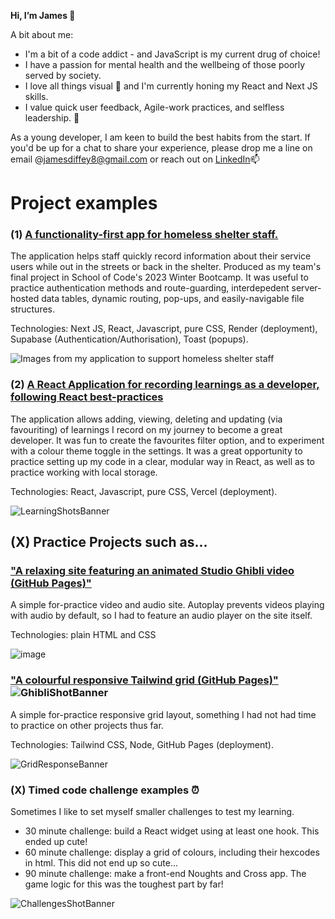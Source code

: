 **Hi, I’m James 👋**

A bit about me: 
- I'm a bit of a code addict - and JavaScript is my current drug of choice!
- I have a passion for mental health and the wellbeing of those poorly served by society.
- I love all things visual 👀 and I'm currently honing my React and Next JS skills. 
- I value quick user feedback, Agile-work practices, and selfless leadership. 🌱

As a young developer, I am keen to build the best habits from the start. If you'd be up for a chat to share your experience, please drop me a line on email @jamesdiffey8@gmail.com or reach out on [LinkedIn](https://www.linkedin.com/in/jamesdiffey/)📫 


# Project examples

### (1) [A functionality-first app for homeless shelter staff.](https://www.youtube.com/watch?v=xjYaiY8oWOU&ab_channel=JamesDiffey)
The application helps staff quickly record information about their service users while out in the streets or back in the shelter. Produced as my team's final project in School of Code's 2023 Winter Bootcamp. It was useful to practice authentication methods and route-guarding, interdepedent server-hosted data tables, dynamic routing, pop-ups, and easily-navigable file structures.

Technologies: Next JS, React, Javascript, pure CSS, Render (deployment), Supabase (Authentication/Authorisation), Toast (popups).

![Images from my application to support homeless shelter staff](https://github.com/jamesdiffeycoding/jamesdiffeycoding/assets/139918141/969e4146-8cbd-4bc4-a5bb-72f34f24deca)


### (2) [A React Application for recording learnings as a developer, following React best-practices](https://developer-lessons-react.vercel.app/)
The application allows adding, viewing, deleting and updating (via favouriting) of learnings I record on my journey to become a great developer. It was fun to create the favourites filter option, and to experiment with a colour theme toggle in the settings. It was a great opportunity to practice setting up my code in a clear, modular way in React, as well as to practice working with local storage.

Technologies: React, Javascript, pure CSS, Vercel (deployment).

![LearningShotsBanner](https://github.com/jamesdiffeycoding/jamesdiffeycoding/assets/139918141/a9bdd1d7-6432-40ca-b995-568d863e0eaf)

## (X) Practice Projects such as...

### ["A relaxing site featuring an animated Studio Ghibli video (GitHub Pages)"](https://jamesdiffeycoding.github.io/Animated-Wallpaper-StudioGhibli/)
A simple for-practice video and audio site. Autoplay prevents videos playing with audio by default, so I had to feature an audio player on the site itself.

Technologies: plain HTML and CSS

![image](https://github.com/jamesdiffeycoding/jamesdiffeycoding/assets/139918141/dc4a6263-47c3-4849-8e02-6afae47c26b7)

### ["A colourful responsive Tailwind grid (GitHub Pages)"](https://jamesdiffeycoding.github.io/Tailwind-Responsive-Grid-Experiments/)![GhibliShotBanner](https://github.com/jamesdiffeycoding/jamesdiffeycoding/assets/139918141/75dbc1c0-2b05-4325-baf1-b7a91ac21d0b)

A simple for-practice responsive grid layout, something I had not had time to practice on other projects thus far.

Technologies: Tailwind CSS, Node, GitHub Pages (deployment).

![GridResponseBanner](https://github.com/jamesdiffeycoding/jamesdiffeycoding/assets/139918141/243e1338-168f-4dbd-be9a-4f192b06dd2a)

### (X) Timed code challenge examples ⏰ 
Sometimes I like to set myself smaller challenges to test my learning.
- 30 minute challenge: build a React widget using at least one hook. This ended up cute!
- 60 minute challenge: display a grid of colours, including their hexcodes in html. This did not end up so cute...
- 90 minute challenge: make a front-end Noughts and Cross app. The game logic for this was the toughest part by far! 

![ChallengesShotBanner](https://github.com/jamesdiffeycoding/jamesdiffeycoding/assets/139918141/be1d4e60-dfd6-4f49-81bb-589c4373da23)

